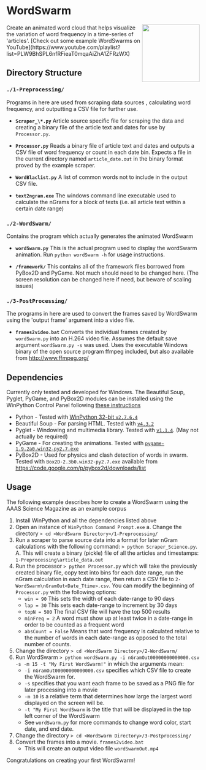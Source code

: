 # WordSwarm 
<img align="right" width="150px" src="https://github.com/thisIsMikeKane/WordSwarm/raw/master/wordSwarm_dark.png" />
Create an animated word cloud that helps visualize the variation
of word frequency in a time-series of 'articles'.
[Check out some example WordSwarms on YouTube](https://www.youtube.com/playlist?list=PLW9BhSPL6nfRFieaT0mqaAiZhA1ZFRzWX)

## Directory Structure

### `./1-Preprocessing/`
Programs in here are used from scraping data sources , calculating word frequency, and outputting a CSV file for further use.

- **`Scraper_\*.py`** Article source specific file for scraping the data and creating a binary file of the article text and dates for use by `Processor.py`.

- **`Processor.py`** Reads a binary file of article text and dates and outputs a CSV file of word frequency or count in each date bin. Expects a file in the current directory named `article_date.out` in the binary format proved by the example scraper.

- **`WordBlaclist.py`** A list of common words not to include in the output CSV file.

- **`text2ngram.exe`** The windows command line executable used to calculate the nGrams for a block of texts (i.e. all article text within a certain date range) 

### `./2-WordSwarm/`
Contains the program which actually generates the animated WordSwarm

- **`wordSwarm.py`** This is the actual program used to display the wordSwarm animation. Run `python wordSwarm -h` for usage instructions.
	
- **`/framework/`** This contains all of the framework files borrowed from PyBox2D and PyGame. Not much should need to be changed here. (The screen resolution can be changed here if need, but beware of scaling issues)

### `./3-PostProcessing/`
The programs in here are used to convert the frames saved by WordSwarm using the 'output frame' argument into a video file. 

- **`frames2video.bat`** Converts the individual frames created by `wordSwarm.py` into an H.264 video file. Assumes the default save argument `wordSwarm.py -s` was used. Uses the executable Windows binary of the open source program ffmpeg included, but also available from http://www.ffmpeg.org/ 


## Dependencies
Currently only tested and developed for Windows. The Beautiful Soup, Pyglet, PyGame, and PyBox2D modules can be installed using the WinPython Control Panel following [these instructions](https://code.google.com/p/winpython/wiki/ControlPanel)

* Python - Tested with [WinPython 32-bit `v2.7.6.4`](https://sourceforge.net/projects/winpython/files/WinPython_2.7/2.7.6.4/)
* Beautiful Soup - For parsing HTML. Tested with [`v4.3.2`](http://www.crummy.com/software/BeautifulSoup/#Download)
* Pyglet - Windowing and multimedia library. Tested with [`v1.1.4`](https://code.google.com/archive/p/pyglet/downloads). (May not actually be required)
* PyGame - For creating the animations. Tested with [`pygame-1.9.2a0.win32-py2.7.exe`](https://github.com/asweigart/inventwithpythondotcom/tree/master/static) 
* PyBox2D - Used for physics and clash detection of words in swarm. Tested with `Box2D-2.3b0.win32-py2.7.exe` available from https://code.google.com/p/pybox2d/downloads/list

## Usage
The following example describes how to create a WordSwarm using the AAAS Science Magazine as an example corpus

1. Install WinPython and all the dependencies listed above
2. Open an instance of `WinPython Command Prompt.exe`
	a. Change the directory `> cd <WordSwarm Directory>/1-Preprocessing/`
3. Run a scraper to parse source data into a format for later nGram calculations with the following command: `> python Scraper_Science.py`. 
	A. This will create a binary (pickle) file of all the articles and timestamps: `1-Preprocessing\article_data.out`
4. Run the processor `> python Processor.py` which will take the previously created binary file, copy text into bins for each date range, run the nGram calculation in each date range, then return a CSV file to `2-WordSwarm\nGramOut<Date_Ttime>.csv`. You can modify the beginning of `Processor.py` with the following options:
	- `win = 90` This sets the width of each date-range to 90 days
	- `lap = 30` This sets each date-range to increment by 30 days
	- `topN = 500` The final CSV file will have the top 500 results
	- `minFreq = 2` A word must show up at least twice in a date-range in order to be counted as a frequent word
	- `absCount = False` Means that word frequency is calculated relative to the number of words in each date-range as opposed to the total number of counts.
5. Change the directory `> cd <WordSwarm Directory>/2-WordSwarm/`
6. Run WordSwarm `> python wordSwarm.py -i nGramOut00000000000000.csv -s -m 15 -t "My First WordSwarm!"` in which the arguments mean:
	- `-i nGramOut00000000000000.csv` specifies which CSV file to create the WordSwarm for.
	- `-s` specifies that you want each frame to be saved as a PNG file for later processing into a movie
	- `-m 10` is a relative term that determines how large the largest word displayed on the screen will be.
	- `-t "My First WordSwarm` is the title that will be displayed in the top left corner of the WordSwarm
	- See `wordSwarm.py` for more commands to change word color, start date, and end date.
7. Change the directory `> cd <WordSwarm Directory>/3-Postprocessing/`
8. Convert the frames into a movie. `frames2video.bat`
	- This will create an output video file `wordSwarmOut.mp4`
	
Congratulations on creating your first WordSwarm!
